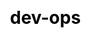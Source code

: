 ---
title: "dev-ops"
layout: "scenario"

css: "scss/scenario.scss"

section1:
  title: KubeSphere DevOps offers end-to-end workflow and integrates popular CI/CD tools to boost delivery
  content: KubeSphere provides rich observability from infrastructure to applications. It integrates your favorite tools for multi-dimensional monitoring metrics, multi-tenant log query and collection, alerting and notification.
  image: /images/service-mesh/banner.jpg

image: /images/devops/dev-ops.jpg

section2:
  title: Automatically Checkout Code, Test, Analyse, Build, Deploy and Release
  list:
    - title: Multi-dimensional Monitoring
      image: /images/devops/CD-pipeline.svg
      contentList:
        - content: <span>Easy to integrate with your SCM, </span> support GitLab / GitHub / BitBucket / SVN
        - content: <span>Design a graphical editing panel</span> to create CI/CD pipelines, without writing Jenkinsfile
        - content: <span>Integrate SonarQube</span> to implement source code quality analysis
        - content: <span>Support dependency cache</span> to accelerate build and deployment
        - content: <span>Provide dynamic build agents</span> to automatically spin up Pods as necessary
    
    - title: Built-in automated toolkits
      image: /images/devops/Built-in-automated-toolkits.svg
      contentList:
        - content: <span>Source to Image,</span> building reproducible container images from source code, without writing dockerfile
        - content: <span>Binary-to-image</span>is the bridge between your artifact and a runnable image
        - content: <span>Support automatically build and push</span> image to any registry, finally deploy to Kubernetes.
        - content: <span>Good recoverability and flexibility,</span> you can rebuild and rerun S2I / B2I whenever a patch is needed
    
    - title: Use GitOps to implement DevOps, not just culture
      image: /images/devops/Clear-insight.svg
      contentList:
        - content: <span>Combine Git with Kubernetes’ convergence, and automates the cloud native Apps delivery</span>
        - content: <span>Designed for teams, offer built-in multitenancy in DevOps project</span>
        - content: <span>Liable to be observable,</span> provide dynamic logs for the S2I / B2I build and pipeline
        - content: Provide audit, alert and notification in pipeline, ensuring quickly locate and solve issues.
        - content: Support add Git SCM webhooks to trigger a Jenkins build when new commints to the branch

section3:
  title: See KubeSphere One-stop DevOps Workflow In Action
  image: /images/service-mesh/15.jpg
  content: Want to get started in action by following with the hands-on lab?
  btnContent: Start Hands-on Lab
  link:
  bgLeft: /images/service-mesh/3-2.svg
  bgRight: /images/service-mesh/3.svg
---